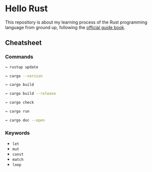 # Hello Rust

This repository is about my learning process of the Rust programming language from ground up, following the [official guide book](https://doc.rust-lang.org/stable/book).

## Cheatsheet

### Commands

```bash
→ rustup update
```

```bash
→ cargo --version
```

```bash
→ cargo build
```

```bash
→ cargo build --release
```

```bash
→ cargo check
```

```bash
→ cargo run
```

```bash
→ cargo doc --open
```

### Keywords

- `let`
- `mut`
- `const`
- `match`
- `loop`

